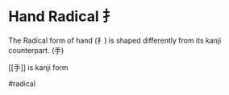 # Hand Radical 扌

The Radical form of hand (扌) is shaped differently from its kanji counterpart. (手)

[[手]] is kanji form

#radical
